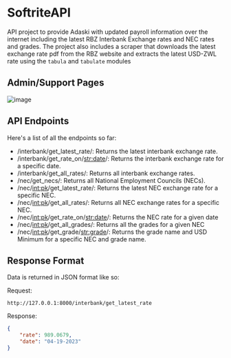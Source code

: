 # SoftriteAPI
API project to provide Adaski with updated payroll information over the internet including the latest RBZ Interbank Exchange rates and NEC rates and grades. 
The project also includes a scraper that downloads the latest exchange rate pdf from the RBZ website and extracts the latest USD-ZWL rate using the `tabula` and `tabulate` modules

## Admin/Support Pages

![image](https://user-images.githubusercontent.com/63872314/233022466-f06524ca-dc91-4339-992c-7487b6d9c571.png)

## API Endpoints
Here's a list of all the endpoints so far:

-	/interbank/get_latest_rate/: Returns the latest interbank exchange rate.
-	/interbank/get_rate_on/<str:date>/: Returns the interbank exchange rate for a specific date.
-	/interbank/get_all_rates/: Returns all interbank exchange rates.
-	/nec/get_necs/: Returns all National Employment Councils (NECs).
-	/nec/<int:pk>/get_latest_rate/: Returns the latest NEC exchange rate for a specific NEC.
-	/nec/<int:pk>/get_all_rates/: Returns all NEC exchange rates for a specific NEC.
- /nec/<int:pk>/get_rate_on/<str:date>/: Returns the NEC rate for a given date
- /nec/<int:pk>/get_all_grades/: Returns all the grades for a given NEC
- /nec/<int:pk>/get_grade/<str:grade>/: Returns the grade name and USD Minimum for a specific NEC and grade name.

## Response Format
Data is returned in JSON format like so:

Request: 
```url
http://127.0.0.1:8000/interbank/get_latest_rate
```

Response: 
```json
{
    "rate": 989.0679,
    "date": "04-19-2023"
}
```
